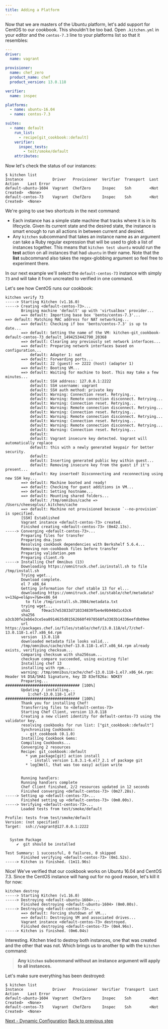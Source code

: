 ```yaml
---
title: Adding a Platform
---
```


Now that we are masters of the Ubuntu platform, let's add support for CentOS to our cookbook. This shouldn't be too bad. Open `.kitchen.yml` in your editor and the `centos-7.3` line to your platforms list so that it resembles:

~~~yaml
---
driver:
  name: vagrant

provisioner:
  name: chef_zero
  product_name: chef
  product_version: 13.0.118

verifier:
  name: inspec

platforms:
  - name: ubuntu-16.04
  - name: centos-7.3

suites:
  - name: default
    run_list:
      - recipe[git_cookbook::default]
    verifier:
      inspec_tests:
        - test/smoke/default
    attributes:
~~~

Now let's check the status of our instances:

~~~
$ kitchen list
Instance             Driver   Provisioner  Verifier  Transport  Last Action    Last Error
default-ubuntu-1604  Vagrant  ChefZero     Inspec    Ssh        <Not Created>  <None>
default-centos-73    Vagrant  ChefZero     Inspec    Ssh        <Not Created>  <None>
~~~

We're going to use two shortcuts in the next command:

* Each instance has a simple state machine that tracks where it is in its lifecycle. Given its current state and the desired state, the instance is smart enough to run all actions in between current and desired.
* Any `kitchen` subcommand that takes an instance name as an argument can take a Ruby regular expression that will be used to glob a list of instances together. This means that `kitchen test ubuntu` would run the **test** action on all instances that had `ubuntu` in their name. Note that the **list** subcommand also takes the regex-globbing argument so feel free to experiment there.

In our next example we'll select the `default-centos-73` instance with simply `73` and will take it from uncreated to verified in one command.

Let's see how CentOS runs our cookbook:

~~~
kitchen verify 73
-----> Starting Kitchen (v1.16.0)
-----> Creating <default-centos-73>...
       Bringing machine 'default' up with 'virtualbox' provider...
       ==> default: Importing base box 'bento/centos-7.3'...
==> default: Matching MAC address for NAT networking...
       ==> default: Checking if box 'bento/centos-7.3' is up to date...
       ==> default: Setting the name of the VM: kitchen-git_cookbook-default-centos-73_default_1494253442790_20368
       ==> default: Clearing any previously set network interfaces...
       ==> default: Preparing network interfaces based on configuration...
           default: Adapter 1: nat
       ==> default: Forwarding ports...
           default: 22 (guest) => 2222 (host) (adapter 1)
       ==> default: Booting VM...
       ==> default: Waiting for machine to boot. This may take a few minutes...
           default: SSH address: 127.0.0.1:2222
           default: SSH username: vagrant
           default: SSH auth method: private key
           default: Warning: Connection reset. Retrying...
           default: Warning: Remote connection disconnect. Retrying...
           default: Warning: Connection reset. Retrying...
           default: Warning: Remote connection disconnect. Retrying...
           default: Warning: Connection reset. Retrying...
           default: Warning: Remote connection disconnect. Retrying...
           default: Warning: Connection reset. Retrying...
           default: Warning: Remote connection disconnect. Retrying...
           default: Warning: Connection reset. Retrying...
           default:
           default: Vagrant insecure key detected. Vagrant will automatically replace
           default: this with a newly generated keypair for better security.
           default:
           default: Inserting generated public key within guest...
           default: Removing insecure key from the guest if it's present...
           default: Key inserted! Disconnecting and reconnecting using new SSH key...
       ==> default: Machine booted and ready!
       ==> default: Checking for guest additions in VM...
       ==> default: Setting hostname...
       ==> default: Mounting shared folders...
           default: /tmp/omnibus/cache => /Users/cheeseplus/.kitchen/cache
       ==> default: Machine not provisioned because `--no-provision` is specified.
       [SSH] Established
       Vagrant instance <default-centos-73> created.
       Finished creating <default-centos-73> (0m42.13s).
-----> Converging <default-centos-73>...
       Preparing files for transfer
       Preparing dna.json
       Resolving cookbook dependencies with Berkshelf 5.6.4...
       Removing non-cookbook files before transfer
       Preparing validation.pem
       Preparing client.rb
-----> Installing Chef Omnibus (13)
       Downloading https://omnitruck.chef.io/install.sh to file /tmp/install.sh
       Trying wget...
       Download complete.
       el 7 x86_64
       Getting information for chef stable 13 for el...
       downloading https://omnitruck.chef.io/stable/chef/metadata?v=13&p=el&pv=7&m=x86_64
         to file /tmp/install.sh.3984/metadata.txt
       trying wget...
       sha1     f0eac57e53833d710334839fbe4e9b940d1c43c6
       sha256   a3cb30fe2eb6e3ce5ea8914635d01562660f4978568fa3303b14336eefdb09ee
       url      https://packages.chef.io/files/stable/chef/13.0.118/el/7/chef-13.0.118-1.el7.x86_64.rpm
       version  13.0.118
       downloaded metadata file looks valid...
       /tmp/omnibus/cache/chef-13.0.118-1.el7.x86_64.rpm already exists, verifiying checksum...
       Comparing checksum with sha256sum...
       checksum compare succeeded, using existing file!
       Installing chef 13
       installing with rpm...
       warning: /tmp/omnibus/cache/chef-13.0.118-1.el7.x86_64.rpm: Header V4 DSA/SHA1 Signature, key ID 83ef826a: NOKEY
       Preparing...                          ################################# [100%]
       Updating / installing...
          1:chef-13.0.118-1.el7              ################################# [100%]
       Thank you for installing Chef!
       Transferring files to <default-centos-73>
       Starting Chef Client, version 13.0.118
       Creating a new client identity for default-centos-73 using the validator key.
       resolving cookbooks for run list: ["git_cookbook::default"]
       Synchronizing Cookbooks:
         - git_cookbook (0.1.0)
       Installing Cookbook Gems:
       Compiling Cookbooks...
       Converging 2 resources
       Recipe: git_cookbook::default
         * yum_package[git] action install
           - install version 1.8.3.1-6.el7_2.1 of package git
         * log[Well, that was too easy] action write


       Running handlers:
       Running handlers complete
       Chef Client finished, 2/2 resources updated in 12 seconds
       Finished converging <default-centos-73> (0m27.28s).
-----> Setting up <default-centos-73>...
       Finished setting up <default-centos-73> (0m0.00s).
-----> Verifying <default-centos-73>...
       Loaded tests from test/smoke/default

Profile: tests from test/smoke/default
Version: (not specified)
Target:  ssh://vagrant@127.0.0.1:2222


  System Package
     ✔  git should be installed

Test Summary: 1 successful, 0 failures, 0 skipped
       Finished verifying <default-centos-73> (0m1.52s).
-----> Kitchen is finished. (1m11.96s)
~~~

Nice! We've verified that our cookbook works on Ubuntu 16.04 and CentOS 7.3. Since the CentOS instance will hang out for no good reason, let's kill it for now:

~~~
kitchen destroy
-----> Starting Kitchen (v1.16.0)
-----> Destroying <default-ubuntu-1604>...
       Finished destroying <default-ubuntu-1604> (0m0.00s).
-----> Destroying <default-centos-73>...
       ==> default: Forcing shutdown of VM...
       ==> default: Destroying VM and associated drives...
       Vagrant instance <default-centos-73> destroyed.
       Finished destroying <default-centos-73> (0m4.96s).
-----> Kitchen is finished. (0m6.04s)
~~~

Interesting. Kitchen tried to destroy both instances, one that was created and the other that was not. Which brings us to another tip with the `kitchen` command:

> **Any `kitchen` subcommand without an instance argument will apply to all instances.**

Let's make sure everything has been destroyed:

~~~
$ kitchen list
Instance             Driver   Provisioner  Verifier  Transport  Last Action    Last Error
default-ubuntu-1604  Vagrant  ChefZero     Inspec    Ssh        <Not Created>  <None>
default-centos-73    Vagrant  ChefZero     Inspec    Ssh        <Not Created>  <None>
~~~

<div class="sidebar--footer">
<a class="button primary-cta" href="/docs/getting-started/dynamic-configuration">Next - Dynamic Configuration</a>
<a class="sidebar--footer--back" href="/docs/getting-started/running-test">Back to previous step</a>
</div>
